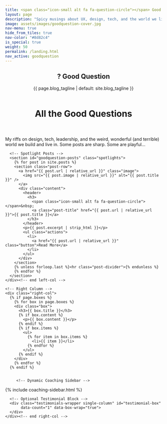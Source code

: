 ```yaml
---
title: <span class="icon-small alt fa fa-question-circle"></span> Good Question!
layout: page
description: "Spicy musings about UX, design, tech, and the world we live in."
image: assets/images/goodquestion-cover.jpg
nav-menu: true
hide_from_tiles: true
nav-color: "#8d82c4"
is_special: true
weight: 50
permalink: /landing.html
nav_active: goodquestion
---
```

<!-- <style>

a.post-title:link,
a.post-title:visited { color:#333 !important; text-decoration:none; font-weight:600; }

a.post-title:hover,
a.post-title:focus { color:var(--nav-color) !important; text-decoration:none; }


</style> -->
<!-- Hero Banner -->
<section id="banner" class="goodquestion-landing is-hero-loaded brandimage_masthead">
  <div class="inner">
    <header>
      <h1 class="hero-display">
        <span class="hero-icon highlight-g">?</span>
        <span>Good&nbsp;Question</span>
      </h1>
      <p class="hero-tagline">
        {{ page.blog_tagline | default: site.blog_tagline }}
      </p>
    </header>
  </div>
</section>

<div id="main" class="alt inner">
  <!-- Page Header -->
  <header class="major">
    <h1>All the Good Questions</h1>
  </header>

  <!-- Two Column Layout -->
  <div class="two-col-layout">
    <!-- Left Column -->
    <div class="left-col">
      <p>
        My riffs on design, tech, leadership, and the weird, wonderful (and
        terrible) world we build and live in. Some posts are sharp. Some are
        playful…
      </p>

      <!-- Spotlight Posts -->
      <section id="goodquestion-posts" class="spotlights">
        {% for post in site.posts %}
        <section class="post-row">
          <a href="{{ post.url | relative_url }}" class="image">
            <img src="{{ post.image | relative_url }}" alt="{{ post.title }}" />
          </a>
          <div class="content">
            <header>
              <h3>
                <span class="icon-small alt fa fa-question-circle"></span>&nbsp;
                <a class="post-title" href="{{ post.url | relative_url }}">{{ post.title }}</a>
              </h3>
            </header>
            <p>{{ post.excerpt | strip_html }}</p>
            <ul class="actions">
              <li>
                <a href="{{ post.url | relative_url }}" class="button">Read More</a>
              </li>
            </ul>
          </div>
        </section>
        {% unless forloop.last %}<hr class="post-divider">{% endunless %}
        {% endfor %}
      </section>
    </div><!-- end left-col -->

    <!-- Right Column -->
    <div class="right-col">
      {% if page.boxes %}
        {% for box in page.boxes %}
        <div class="box">
          <h3>{{ box.title }}</h3>
          {% if box.content %}
            <p>{{ box.content }}</p>
          {% endif %}
          {% if box.items %}
            <ul>
              {% for item in box.items %}
                <li>{{ item }}</li>
              {% endfor %}
            </ul>
          {% endif %}
        </div>
        {% endfor %}
      {% endif %}


         <!-- Dynamic Coaching Sidebar -->
{% include coaching-sidebar.html %}


      <!-- Optional Testimonial Block -->
      <div class="testimonials-wrapper single-column" id="testimonial-box"
           data-count="1" data-box-wrap="true">
      </div>
    </div><!-- end right-col -->
  </div><!-- end two-col-layout -->
</div><!-- end main -->
